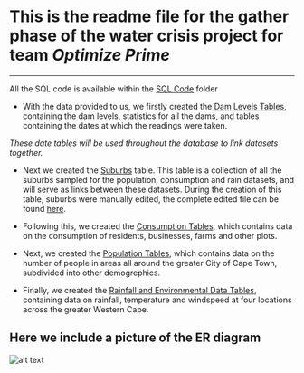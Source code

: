 # This is the readme file for the gather phase of the water crisis project for team *Optimize Prime*
___
All the SQL code is available within the [SQL Code](https://github.com/brandries/Cape_Town_Watercrisis_OptimizePrime/tree/master/Gather/SQL_code) folder

+ With the data provided to us, we firstly created the [Dam Levels Tables](https://github.com/brandries/Cape_Town_Watercrisis_OptimizePrime/blob/master/Gather/Gather_dam_levels.md), 
containing the dam levels, statistics for all the dams, and tables containing the dates at which the readings were taken.

*These date tables will be used throughout the database to link datasets together.*

+ Next we created the [Suburbs](https://github.com/brandries/Cape_Town_Watercrisis_OptimizePrime/blob/master/Gather/Gather_new_suburbs.md)
table. This table is a collection of all the suburbs sampled for the population, consumption and rain datasets, and will
serve as links between these datasets. During the creation of this table, suburbs were manually edited, the complete edited 
file can be found [here](https://github.com/brandries/Cape_Town_Watercrisis_OptimizePrime/blob/master/Gather/suburbs_organized_with_rain_population_consumption%20-%20final_incomplete_suburbs.tsv).

+ Following this, we created the [Consumption Tables](https://github.com/brandries/Cape_Town_Watercrisis_OptimizePrime/blob/master/Gather/consumption_manipulation.md), 
which contains data on the consumption of residents, businesses, farms and other plots. 

+ Next, we created the [Population Tables](https://github.com/brandries/Cape_Town_Watercrisis_OptimizePrime/blob/master/Gather/population_manipulation.md), 
which contains data on the number of people in areas all around the greater City of Cape Town, subdivided into other demogrephics.

+ Finally, we created the [Rainfall and Environmental Data Tables](https://github.com/brandries/Cape_Town_Watercrisis_OptimizePrime/blob/master/Gather/rain_manipulation.md),
containing data on rainfall, temperature and windspeed at four locations across the greater Western Cape. 

## Here we include a picture of the ER diagram

![alt text](https://github.com/brandries/Cape_Town_Watercrisis_OptimizePrime/blob/master/Gather/FINAL_FINAL_FINAL_FINAL_ERD.jpg "
ER Diagram")


